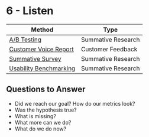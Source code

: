 # 6 - Listen

Method | Type
---- | ----
[A/B Testing](ab-testing.md) | Summative Research
[Customer Voice Report](customer-voice-report.md) | Customer Feedback
[Summative Survey](summative-survey.md) | Summative Research
[Usability Benchmarking](usability-benchmarking.md) | Summative Research


## Questions to Answer
- Did we reach our goal? How do our metrics look?
- Was the hypothesis true?
- What is missing?
- What more can we do?
- What do we do now?